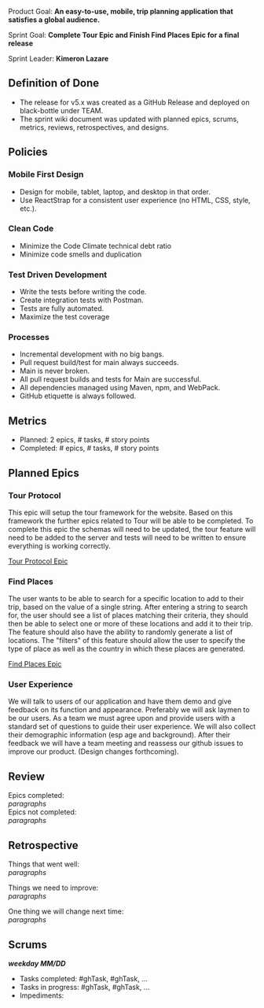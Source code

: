 Product Goal: **An easy-to-use, mobile, trip planning application that satisfies a global audience.**

Sprint Goal: **Complete Tour Epic and Finish Find Places Epic for a final release**

Sprint Leader: **Kimeron Lazare**

## Definition of Done
* The release for v5.x was created as a GitHub Release and deployed on black-bottle under TEAM.
* The sprint wiki document was updated with planned epics, scrums, metrics, reviews, retrospectives, and designs.

## Policies
### Mobile First Design
* Design for mobile, tablet, laptop, and desktop in that order.
* Use ReactStrap for a consistent user experience (no HTML, CSS, style, etc.).

### Clean Code
* Minimize the Code Climate technical debt ratio
* Minimize code smells and duplication

### Test Driven Development
* Write the tests before writing the code.
* Create integration tests with Postman.
* Tests are fully automated.
* Maximize the test coverage

### Processes
* Incremental development with no big bangs.  
* Pull request build/test for main always succeeds.
* Main is never broken.
* All pull request builds and tests for Main are successful.
* All dependencies managed using Maven, npm, and WebPack.
* GitHub etiquette is always followed.

## Metrics
* Planned: 2 epics, # tasks, # story points
* Completed: # epics, # tasks, # story points

## Planned Epics  

### Tour Protocol
This epic will setup the tour framework for the website. Based on this framework the further epics related to Tour will be able to be completed. To complete this epic the schemas will need to be updated, the tour feature will need to be added to the server and tests will need to be written to ensure everything is working correctly.

[Tour Protocol Epic](https://github.com/CSU-CS-314-Fall-2022/t25/wiki/Sprint-5-Tour-Protocol)

### Find Places
The user wants to be able to search for a specific location to add to their trip, based on the value of a single string. After entering a string to search for, the user should see a list of places matching their criteria, they should then be able to select one or more of these locations and add it to their trip. The feature should also have the ability to randomly generate a list of locations. The "filters" of this feature should allow the user to specify the type of place as well as the country in which these places are generated.

[Find Places Epic](https://github.com/CSU-CS-314-Fall-2022/t25/wiki/Sprint-5-Find-Places)

### User Experience
We will talk to users of our application and have them demo and give feedback on its function and appearance. Preferably we will ask laymen to be our users. As a team we must agree upon and provide users with a standard set of questions to guide their user experience. We will also collect their demographic information (esp age and background). After their feedback we will have a team meeting and reassess our github issues to improve our product. (Design changes forthcoming).

## Review
Epics completed:  
_paragraphs_  
Epics not completed:  
_paragraphs_  

## Retrospective

Things that went well:  
_paragraphs_

Things we need to improve:  
_paragraphs_

One thing we will change next time:  
_paragraphs_

## Scrums
_**weekday MM/DD**_
* Tasks completed: #ghTask, #ghTask, ...
* Tasks in progress: #ghTask, #ghTask, ...
* Impediments: 
